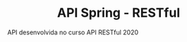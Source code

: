 <h1 align = "center">API Spring - RESTful </h1>
 <p align="justify"> API desenvolvida no curso API RESTful 2020 </p>
